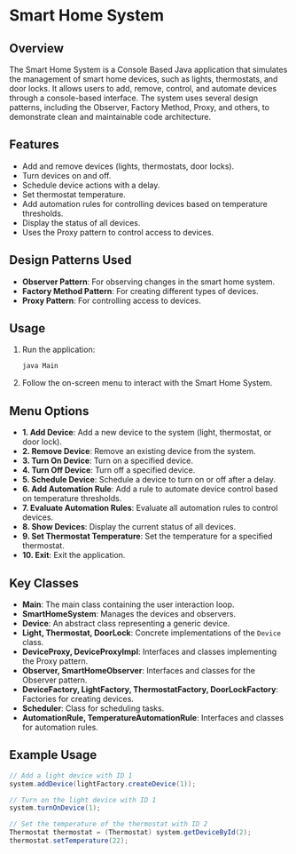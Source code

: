 # Smart Home System

## Overview

The Smart Home System is a Console Based Java application that simulates the management of smart home devices, such as lights, thermostats, and door locks. It allows users to add, remove, control, and automate devices through a console-based interface. The system uses several design patterns, including the Observer, Factory Method, Proxy, and others, to demonstrate clean and maintainable code architecture.

## Features

- Add and remove devices (lights, thermostats, door locks).
- Turn devices on and off.
- Schedule device actions with a delay.
- Set thermostat temperature.
- Add automation rules for controlling devices based on temperature thresholds.
- Display the status of all devices.
- Uses the Proxy pattern to control access to devices.

## Design Patterns Used

- **Observer Pattern**: For observing changes in the smart home system.
- **Factory Method Pattern**: For creating different types of devices.
- **Proxy Pattern**: For controlling access to devices.

## Usage

1. Run the application:
   ```bash
   java Main
   ```
2. Follow the on-screen menu to interact with the Smart Home System.

## Menu Options

- **1. Add Device**: Add a new device to the system (light, thermostat, or door lock).
- **2. Remove Device**: Remove an existing device from the system.
- **3. Turn On Device**: Turn on a specified device.
- **4. Turn Off Device**: Turn off a specified device.
- **5. Schedule Device**: Schedule a device to turn on or off after a delay.
- **6. Add Automation Rule**: Add a rule to automate device control based on temperature thresholds.
- **7. Evaluate Automation Rules**: Evaluate all automation rules to control devices.
- **8. Show Devices**: Display the current status of all devices.
- **9. Set Thermostat Temperature**: Set the temperature for a specified thermostat.
- **10. Exit**: Exit the application.

## Key Classes

- **Main**: The main class containing the user interaction loop.
- **SmartHomeSystem**: Manages the devices and observers.
- **Device**: An abstract class representing a generic device.
- **Light, Thermostat, DoorLock**: Concrete implementations of the `Device` class.
- **DeviceProxy, DeviceProxyImpl**: Interfaces and classes implementing the Proxy pattern.
- **Observer, SmartHomeObserver**: Interfaces and classes for the Observer pattern.
- **DeviceFactory, LightFactory, ThermostatFactory, DoorLockFactory**: Factories for creating devices.
- **Scheduler**: Class for scheduling tasks.
- **AutomationRule, TemperatureAutomationRule**: Interfaces and classes for automation rules.

## Example Usage

```java
// Add a light device with ID 1
system.addDevice(lightFactory.createDevice(1));

// Turn on the light device with ID 1
system.turnOnDevice(1);

// Set the temperature of the thermostat with ID 2
Thermostat thermostat = (Thermostat) system.getDeviceById(2);
thermostat.setTemperature(22);
```
